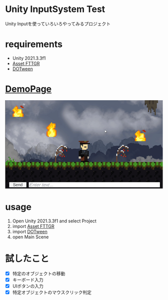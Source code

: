 # Unity InputSystem Test

Unity Inputを使っていろいろやってみるプロジェクト

# requirements

* Unity 2021.3.3f1
* [Asset FTTGR](https://assetstore.unity.com/packages/2d/environments/asset-fttgr-222174)
* [DOTween](https://assetstore.unity.com/packages/tools/animation/dotween-hotween-v2-27676)

# [DemoPage](https://ayutaz.github.io/InputSystemTest)

![](Docs/InputSystemDemo.gif)

# usage
1. Open Unity 2021.3.3f1 and select Project
2. import [Asset FTTGR](https://assetstore.unity.com/packages/2d/environments/asset-fttgr-222174)
3. import [DOTween](https://assetstore.unity.com/packages/tools/animation/dotween-hotween-v2-27676)
4. open Main Scene

# 試したこと

- [x] 特定のオブジェクトの移動
- [x] キーボード入力
- [x] UIボタンの入力
- [x] 特定オブジェクトのマウスクリック判定
